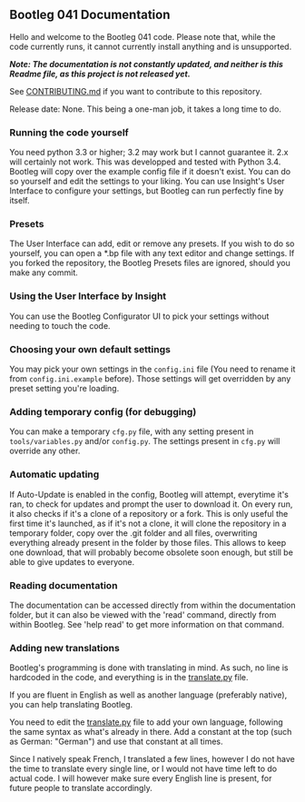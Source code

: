 ## Bootleg 041 Documentation

Hello and welcome to the Bootleg 041 code. Please note that, while the code currently runs, it cannot currently install anything and is unsupported.

***Note: The documentation is not constantly updated, and neither is this Readme file, as this project is not released yet.***

See [CONTRIBUTING.md][0] if you want to contribute to this repository.

Release date: None. This being a one-man job, it takes a long time to do.

### Running the code yourself

You need python 3.3 or higher; 3.2 may work but I cannot guarantee it. 2.x will certainly not work. This was developped and tested with Python 3.4. Bootleg will copy over the example config file if it doesn't exist. You can do so yourself and edit the settings to your liking. You can use Insight's User Interface to configure your settings, but Bootleg can run perfectly fine by itself.

### Presets

The User Interface can add, edit or remove any presets. If you wish to do so yourself, you can open a *.bp file with any text editor and change settings. If you forked the repository, the Bootleg Presets files are ignored, should you make any commit.

### Using the User Interface by Insight

You can use the Bootleg Configurator UI to pick your settings without needing to touch the code.

### Choosing your own default settings

You may pick your own settings in the `config.ini` file (You need to rename it from `config.ini.example` before). Those settings will get overridden by any preset setting you're loading.

### Adding temporary config (for debugging)

You can make a temporary `cfg.py` file, with any setting present in `tools/variables.py` and/or `config.py`. The settings present in `cfg.py` will override any other.

### Automatic updating

If Auto-Update is enabled in the config, Bootleg will attempt, everytime it's ran, to check for updates and prompt the user to download it. On every run, it also checks if it's a clone of a repository or a fork. This is only useful the first time it's launched, as if it's not a clone, it will clone the repository in a temporary folder, copy over the .git folder and all files, overwriting everything already present in the folder by those files. This allows to keep one download, that will probably become obsolete soon enough, but still be able to give updates to everyone.

### Reading documentation

The documentation can be accessed directly from within the documentation folder, but it can also be viewed with the 'read' command, directly from within Bootleg. See 'help read' to get more information on that command.

### Adding new translations

Bootleg's programming is done with translating in mind. As such, no line is hardcoded in the code, and everything is in the [translate.py][1] file.

If you are fluent in English as well as another language (preferably native), you can help translating Bootleg.

You need to edit the [translate.py][1] file to add your own language, following the same syntax as what's already in there. Add a constant at the top (such as German: "German") and use that constant at all times.

Since I natively speak French, I translated a few lines, however I do not have the time to translate every single line, or I would not have time left to do actual code. I will however make sure every English line is present, for future people to translate accordingly.

[0]: https://github.com/Vgr255/Bootleg/blob/master/CONTRIBUTING.md
[1]: https://github.com/Vgr255/Bootleg/blob/master/tools/translate.py
